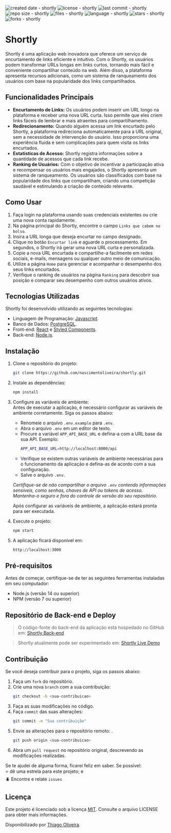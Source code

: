 ![created date - shortly](https://img.shields.io/date/1671332400?color=97CA00&label=created%20at&style=flat-square)
![license - shortly](https://img.shields.io/github/license/nascimentoliveira/shortly?color=97CA00&style=flat-square)
![last commit - shortly](https://img.shields.io/github/last-commit/nascimentoliveira/shortly?color=97CA00&style=flat-square)
![repo size - shortly](https://img.shields.io/github/repo-size/nascimentoliveira/shortly?color=97CA00&style=flat-square)
![files - shortly](https://img.shields.io/github/directory-file-count/nascimentoliveira/shortly?color=97CA00&style=flat-square)
![language - shortly](https://img.shields.io/github/languages/top/nascimentoliveira/shortly?color=97CA00&style=flat-square)
![stars - shortly](https://img.shields.io/github/stars/nascimentoliveira/shortly?color=97CA00&style=flat-square)
![forks - shortly](https://img.shields.io/github/forks/nascimentoliveira/shortly?color=97CA00&style=flat-square)

# Shortly

Shortly é uma aplicação web inovadora que oferece um serviço de encurtamento de links eficiente e intuitivo. Com o Shortly, os usuários podem transformar URLs longas em links curtos, tornando mais fácil e conveniente compartilhar conteúdo na web. Além disso, a plataforma apresenta recursos adicionais, como um sistema de ranqueamento dos usuários com base na popularidade dos links compartilhados.

## Funcionalidades Principais

- **Encurtamento de Links:** Os usuários podem inserir um URL longo na plataforma e receber uma nova URL curta. Isso permite que eles criem links fáceis de lembrar e mais atraentes para compartilhamento.
- **Redirecionamento:** Quando alguém acessa um link encurtado pelo Shortly, a plataforma redireciona automaticamente para a URL original, sem a necessidade de intervenção do usuário. Isso proporciona uma experiência fluida e sem complicações para quem visita os links encurtados.
- **Estatísticas de Acesso:** Shortly registra informações sobre a quantidade de acessos que cada link recebe.
- **Ranking de Usuários:** Com o objetivo de incentivar a participação ativa e recompensar os usuários mais engajados, o Shortly apresenta um sistema de ranqueamento. Os usuários são classificados com base na popularidade dos links que compartilham, criando uma competição saudável e estimulando a criação de conteúdo relevante.

## Como Usar

1. Faça login na plataforma usando suas credenciais existentes ou crie uma nova conta rapidamente.
2. Na página principal do Shortly, encontre o campo `Links que cabem no bolso`.
3. Insira a URL longa que deseja encurtar no campo designado.
4. Clique no botão `Encurtar link` e aguarde o processamento. Em segundos, o Shortly irá gerar uma nova URL curta e personalizada.
5. Copie a nova URL encurtada e compartilhe-a facilmente em redes sociais, e-mails, mensagens ou qualquer outro meio de comunicação.
6. Utilize a página `Home` para gerenciar e acompanhar o desempenho dos seus links encurtados.
7. Verifique o ranking de usuários na página `Ranking` para descobrir sua posição e comparar seu desempenho com outros usuários ativos.

## Tecnologias Utilizadas

Shortly foi desenvolvido utilizando as seguintes tecnologias:

- Linguagem de Programação: [Javascript](https://developer.mozilla.org/pt-BR/docs/Web/JavaScript/Reference).
- Banco de Dados: [PostgreSQL](https://www.postgresql.org/about/).
- Front-end: [React](https://react.dev/learn) e [Styled Components](https://styled-components.com/).
- Back-end: [Node.js](https://nodejs.org/en/about).

## Instalação
1. Clone o repositório do projeto:
    ```bash
    git clone https://github.com/nascimentoliveira/shortly.git
    ```

2. Instale as dependências:
    ```bash
    npm install
    ```
3. Configure as variáveis de ambiente:  
    Antes de executar a aplicação, é necessário configurar as variáveis de ambiente corretamente. Siga os passos abaixo:

    -  Renomeie o arquivo `.env.example` para `.env`.
    - Abra o arquivo `.env` em um editor de texto.
    - Procure a variável `APP_API_BASE_URL` e defina-a com a URL base da sua API. Exemplo:  
        ```bash
        APP_API_BASE_URL=http://localhost:8000/api
        ```
    - Verifique se existem outras variáveis de ambiente necessárias para o funcionamento da aplicação e defina-as de acordo com a sua configuração.
    - Salve o arquivo `.env`.
    
    *Certifique-se de não compartilhar o arquivo `.env` contendo informações sensíveis, como senhas, chaves de API ou tokens de acesso. Mantenha-o seguro e fora do controle de versão do seu repositório.*

    Após configurar as variáveis de ambiente, a aplicação estará pronta para ser executada.

4. Execute o projeto:
    ```bash
    npm start
    ```
5. A aplicação ficará disponível em:
    ```bash
    http://localhost:3000
    ```
## Pré-requisitos

Antes de começar, certifique-se de ter as seguintes ferramentas instaladas em seu computador:  
-   Node.js (versão 14 ou superior)
-   NPM (versão 7 ou superior)

## Repositório de Back-end e Deploy

> O código-fonte do back-end da aplicação está hospedado no GitHub em: [Shortly Back-end](https://github.com/nascimentoliveira/shortly-api)

>Shortly atualmente pode ser experimentado em: [Shortly Live Demo](https://nascimentoliveira-shortly.vercel.app)

## Contribuição

Se você deseja contribuir para o projeto, siga os passos abaixo:

1. Faça um `fork` do repositório.
2. Crie uma nova `branch` com a sua contribuição: 
    ```bash
    git checkout -b <sua-contribuicao>
    ```
3. Faça as suas modificações  no código.
4. Faça `commit` das suas alterações:
    ```bash
    git commit -m "Sua contribuição"
    ```
5. Envie as alterações para o repositório remoto: .
    ```bash
    git push origin <sua-contribuicao>
    ```
6. Abra um `pull request` no repositório original, descrevendo as modificações realizadas.

Se te ajudei de alguma forma, ficarei feliz em saber. Se possível:  
⭐️ dê uma estrela para este projeto; e   
🪲 Encontre e relate `issues`

## Licença

Este projeto é licenciado sob a licença [MIT](https://choosealicense.com/licenses/mit/). Consulte o arquivo LICENSE para obter mais informações.

Disponibilizado por [Thiago Oliveira](https://www.linkedin.com/in/nascimentoliveira/).
